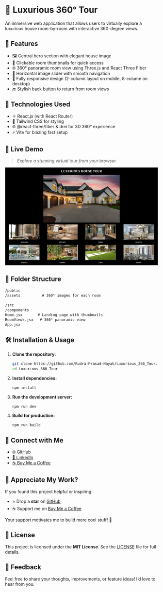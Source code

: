 # 🏡 Luxurious 360° Tour

An immersive web application that allows users to virtually explore a luxurious house room-by-room with interactive 360-degree views.

## 🌟 Features

- 🖼️ Central hero section with elegant house image
- 🧭 Clickable room thumbnails for quick access
- 🌐 360° panoramic room view using Three.js and React Three Fiber
- 🔁 Horizontal image slider with smooth navigation
- 📱 Fully responsive design (2-column layout on mobile, 8-column on desktop)
- 🔙 Stylish back button to return from room views

## 🚀 Technologies Used

- ⚛️ React.js (with React Router)
- 💨 Tailwind CSS for styling
- 🌐 @react-three/fiber & drei for 3D 360° experience
- ⚡ Vite for blazing fast setup

## 📸 Live Demo
> *Explore a stunning virtual tour from your browser.*

![Luxurious 360 Tour Demo](./public/assets/demo.png)

## 📁 Folder Structure

```
/public
/assets          # 360° images for each room

/src
/components
Home.jsx       # Landing page with thumbnails
RoomView\.jsx   # 360° panoramic view
App.jsx
```

## 🛠️ Installation & Usage

1. **Clone the repository:**
    ```bash
    git clone https://github.com/Rudra-Prasad-Nayak/Luxurious_360_Tour.git
    cd Luxurious_360_Tour
    ```
2. **Install dependencies:**
    ```bash
    npm install
    ```
3. **Run the development server:**
    ```bash
    npm run dev
    ```
4. **Build for production:**
    ```bash
    npm run build
    ```

## 🔗 Connect with Me

* [🌐 GitHub](https://github.com/Rudra-Prasad-Nayak)
* [💼 LinkedIn](https://www.linkedin.com/in/RudraPrasadNayak728/)
* [☕ Buy Me a Coffee](https://buymeacoffee.com/rudraprasa3)

## 🙌 Appreciate My Work?

If you found this project helpful or inspiring:

* ⭐ Drop a **star** on [GitHub](https://github.com/Rudra-Prasad-Nayak/Luxurious_360_Tour)
* ☕ Support me on [Buy Me a Coffee](https://buymeacoffee.com/rudraprasa3)

Your support motivates me to build more cool stuff! 💖
## 📄 License

This project is licensed under the **MIT License**.
See the [LICENSE](./LICENSE) file for full details.


## 💬 Feedback

Feel free to share your thoughts, improvements, or feature ideas! I’d love to hear from you.
